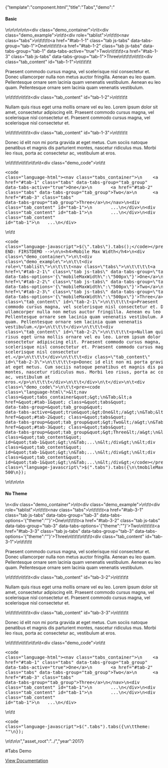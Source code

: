 {"template":"component.html","title":"Tabs","demo":"<h4>Basic</h4>\n\n<!-- START: FIRSTDEMO -->\n\n<style>\n\t.tabs { overflow: hidden; }\n</style>\n\n<div class=\"demo_container\">\n\t<div class=\"demo_example\">\n\t\t<div role=\"tablist\">\n\t\t\t<nav class=\"tabs\">\n\t\t\t\t<a href=\"#tab-1-1\" class=\"tab js-tabs\" data-tabs-group=\"tab-1\">One</a>\n\t\t\t\t<a href=\"#tab-1-2\" class=\"tab js-tabs\" data-tabs-group=\"tab-1\" data-tabs-active=\"true\">Two</a>\n\t\t\t\t<a href=\"#tab-1-3\" class=\"tab js-tabs\" data-tabs-group=\"tab-1\">Three</a>\n\t\t\t</nav>\n\t\t\t<div class=\"tab_content\" id=\"tab-1-1\">\n\t\t\t\t<p>Praesent commodo cursus magna, vel scelerisque nisl consectetur et. Donec ullamcorper nulla non metus auctor fringilla. Aenean eu leo quam. Pellentesque ornare sem lacinia quam venenatis vestibulum. Aenean eu leo quam. Pellentesque ornare sem lacinia quam venenatis vestibulum.</p>\n\t\t\t</div>\n\t\t\t<div class=\"tab_content\" id=\"tab-1-2\">\n\t\t\t\t<p>Nullam quis risus eget urna mollis ornare vel eu leo. Lorem ipsum dolor sit amet, consectetur adipiscing elit. Praesent commodo cursus magna, vel scelerisque nisl consectetur et. Praesent commodo cursus magna, vel scelerisque nisl consectetur et.</p>\n\t\t\t</div>\n\t\t\t<div class=\"tab_content\" id=\"tab-1-3\">\n\t\t\t\t<p>Donec id elit non mi porta gravida at eget metus. Cum sociis natoque penatibus et magnis dis parturient montes, nascetur ridiculus mus. Morbi leo risus, porta ac consectetur ac, vestibulum at eros.</p>\n\t\t\t</div>\n\t\t</div>\n\t</div>\n\t<div class=\"demo_code\">\n\t\t<pre><code class=\"language-html\">&lt;nav class=&quot;tabs_container&quot;&gt;\n&Tab;&lt;a href=&quot;#tab-1&quot; class=&quot;tabs&quot; data-tabs-group=&quot;tab_group&quot; data-tabs-active=&quot;true&quot;&gt;One&lt;/a&gt;\n&Tab;&lt;a href=&quot;#tab-2&quot; class=&quot;tabs&quot; data-tabs-group=&quot;tab_group&quot;&gt;Two&lt;/a&gt;\n&Tab;&lt;a href=&quot;#tab-3&quot; class=&quot;tabs&quot; data-tabs-group=&quot;tab_group&quot;&gt;Three&lt;/a&gt;\n&lt;/nav&gt;\n&lt;div class=&quot;tab_content&quot; id=&quot;tab-1&quot;&gt;\n&Tab;...\n&lt;/div&gt;\n&lt;div class=&quot;tab_content&quot; id=&quot;tab-1&quot;&gt;\n&Tab;...\n&lt;/div&gt;\n&lt;div class=&quot;tab_content&quot; id=&quot;tab-1&quot;&gt;\n&Tab;...\n&lt;/div&gt;</code></pre>\n\t\t<pre><code class=\"language-javascript\">$(\".tabs\").tabs();</code></pre>\n\t</div>\n</div>\n\n<!-- END: FIRSTDEMO -->\n\n<h4>Mobile Max Width</h4>\n<div class=\"demo_container\">\n\t<div class=\"demo_example\">\n\t\t<div role=\"tablist\">\n\t\t\t<nav class=\"tabs\">\n\t\t\t\t<a href=\"#tab-2-1\" class=\"tab js-tabs\" data-tabs-group=\"tab-2\" data-tabs-options='{\"mobileMaxWidth\":\"500px\"}'>One</a>\n\t\t\t\t<a href=\"#tab-2-2\" class=\"tab js-tabs\" data-tabs-group=\"tab-2\" data-tabs-options='{\"mobileMaxWidth\":\"500px\"}'>Two</a>\n\t\t\t\t<a href=\"#tab-2-3\" class=\"tab js-tabs\" data-tabs-group=\"tab-2\" data-tabs-options='{\"mobileMaxWidth\":\"500px\"}'>Three</a>\n\t\t\t</nav>\n\t\t\t<div class=\"tab_content\" id=\"tab-2-1\">\n\t\t\t\t<p>Praesent commodo cursus magna, vel scelerisque nisl consectetur et. Donec ullamcorper nulla non metus auctor fringilla. Aenean eu leo quam. Pellentesque ornare sem lacinia quam venenatis vestibulum. Aenean eu leo quam. Pellentesque ornare sem lacinia quam venenatis vestibulum.</p>\n\t\t\t</div>\n\t\t\t<div class=\"tab_content\" id=\"tab-2-2\">\n\t\t\t\t<p>Nullam quis risus eget urna mollis ornare vel eu leo. Lorem ipsum dolor sit amet, consectetur adipiscing elit. Praesent commodo cursus magna, vel scelerisque nisl consectetur et. Praesent commodo cursus magna, vel scelerisque nisl consectetur et.</p>\n\t\t\t</div>\n\t\t\t<div class=\"tab_content\" id=\"tab-2-3\">\n\t\t\t\t<p>Donec id elit non mi porta gravida at eget metus. Cum sociis natoque penatibus et magnis dis parturient montes, nascetur ridiculus mus. Morbi leo risus, porta ac consectetur ac, vestibulum at eros.</p>\n\t\t\t</div>\n\t\t</div>\n\t</div>\n\t<div class=\"demo_code\">\n\t\t<pre><code class=\"language-html\">&lt;nav class=&quot;tabs_container&quot;&gt;\n&Tab;&lt;a href=&quot;#tab-1&quot; class=&quot;tabs&quot; data-tabs-group=&quot;tab_group&quot; data-tabs-active=&quot;true&quot;&gt;One&lt;/a&gt;\n&Tab;&lt;a href=&quot;#tab-2&quot; class=&quot;tabs&quot; data-tabs-group=&quot;tab_group&quot;&gt;Two&lt;/a&gt;\n&Tab;&lt;a href=&quot;#tab-3&quot; class=&quot;tabs&quot; data-tabs-group=&quot;tab_group&quot;&gt;Three&lt;/a&gt;\n&lt;/nav&gt;\n&lt;div class=&quot;tab_content&quot; id=&quot;tab-1&quot;&gt;\n&Tab;...\n&lt;/div&gt;\n&lt;div class=&quot;tab_content&quot; id=&quot;tab-1&quot;&gt;\n&Tab;...\n&lt;/div&gt;\n&lt;div class=&quot;tab_content&quot; id=&quot;tab-1&quot;&gt;\n&Tab;...\n&lt;/div&gt;</code></pre>\n\t\t<pre><code class=\"language-javascript\">$(\".tabs\").tabs({\n\tmobileMaxWidth: 500\n});</code></pre>\n\t</div>\n</div>\n\n<h4>No Theme</h4>\n<div class=\"demo_container\">\n\t<div class=\"demo_example\">\n\t\t<div role=\"tablist\">\n\t\t\t<nav class=\"tabs\">\n\t\t\t\t<a href=\"#tab-3-1\" class=\"tab js-tabs\" data-tabs-group=\"tab-3\" data-tabs-options='{\"theme\":\"\"}'>One</a>\n\t\t\t\t<a href=\"#tab-3-2\" class=\"tab js-tabs\" data-tabs-group=\"tab-3\" data-tabs-options='{\"theme\":\"\"}'>Two</a>\n\t\t\t\t<a href=\"#tab-3-3\" class=\"tab js-tabs\" data-tabs-group=\"tab-3\" data-tabs-options='{\"theme\":\"\"}'>Three</a>\n\t\t\t</nav>\n\t\t\t<div class=\"tab_content\" id=\"tab-3-1\">\n\t\t\t\t<p>Praesent commodo cursus magna, vel scelerisque nisl consectetur et. Donec ullamcorper nulla non metus auctor fringilla. Aenean eu leo quam. Pellentesque ornare sem lacinia quam venenatis vestibulum. Aenean eu leo quam. Pellentesque ornare sem lacinia quam venenatis vestibulum.</p>\n\t\t\t</div>\n\t\t\t<div class=\"tab_content\" id=\"tab-3-2\">\n\t\t\t\t<p>Nullam quis risus eget urna mollis ornare vel eu leo. Lorem ipsum dolor sit amet, consectetur adipiscing elit. Praesent commodo cursus magna, vel scelerisque nisl consectetur et. Praesent commodo cursus magna, vel scelerisque nisl consectetur et.</p>\n\t\t\t</div>\n\t\t\t<div class=\"tab_content\" id=\"tab-3-3\">\n\t\t\t\t<p>Donec id elit non mi porta gravida at eget metus. Cum sociis natoque penatibus et magnis dis parturient montes, nascetur ridiculus mus. Morbi leo risus, porta ac consectetur ac, vestibulum at eros.</p>\n\t\t\t</div>\n\t\t</div>\n\t</div>\n\t<div class=\"demo_code\">\n\t\t<pre><code class=\"language-html\">&lt;nav class=&quot;tabs_container&quot;&gt;\n&Tab;&lt;a href=&quot;#tab-1&quot; class=&quot;tabs&quot; data-tabs-group=&quot;tab_group&quot; data-tabs-active=&quot;true&quot;&gt;One&lt;/a&gt;\n&Tab;&lt;a href=&quot;#tab-2&quot; class=&quot;tabs&quot; data-tabs-group=&quot;tab_group&quot;&gt;Two&lt;/a&gt;\n&Tab;&lt;a href=&quot;#tab-3&quot; class=&quot;tabs&quot; data-tabs-group=&quot;tab_group&quot;&gt;Three&lt;/a&gt;\n&lt;/nav&gt;\n&lt;div class=&quot;tab_content&quot; id=&quot;tab-1&quot;&gt;\n&Tab;...\n&lt;/div&gt;\n&lt;div class=&quot;tab_content&quot; id=&quot;tab-1&quot;&gt;\n&Tab;...\n&lt;/div&gt;\n&lt;div class=&quot;tab_content&quot; id=&quot;tab-1&quot;&gt;\n&Tab;...\n&lt;/div&gt;</code></pre>\n\t\t<pre><code class=\"language-javascript\">$(\".tabs\").tabs({\n\ttheme: \"\"\n});</code></pre>\n\t</div>\n</div>\n","asset_root":"../","year":2017}

 #Tabs Demo
<p class="back_link"><a href="https://formstone.it/components/tabs">View Documentation</a></p>